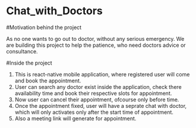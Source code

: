 # Chat_with_Doctors
#Motivation behind the project

As no one wants to go out to doctor, without any serious emergency. We are building this project to help the patience, who need doctors advice or consultance. 

#Inside the project
1. This is react-native mobile application, where registered user will come and book the appointment.
2. User can search any doctor exist inside the application, check there availability time and book their respective slots for appointment.
3. Now user can cancel their appointment, ofcourse only before time.
4. Once the appointment fixed, user will have a seprate chat with doctor, which will only activates only after the start time of appointment.
5. Also a meeting link will generate for appointment.

